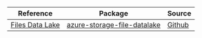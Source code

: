 | Reference | Package | Source |
|---|---|---|
|[Files Data Lake](storage-file-datalake-readme.md)|[azure-storage-file-datalake](https://pypi.org/project/azure-storage-file-datalake)|[Github](https://github.com/Azure/azure-sdk-for-python/blob/main/sdk/storage/azure-storage-file-datalake)|
